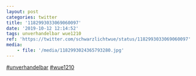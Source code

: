 ```yaml
---
layout: post
categories: twitter
title: '1182993033069060097'
date: '2019-10-12 12:14:52'
tags: unverhandelbar wue1210
ref: 'https://twitter.com/schwarzlichtwue/status/1182993033069060097'
media:
    - file: '/media/1182993024365793280.jpg'
---
```

[#unverhandelbar](/t/unverhandelbar) [#wue1210](/t/wue1210)  

